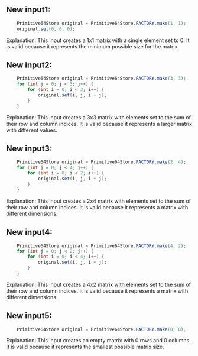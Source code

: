 ## New input1:
```java
    Primitive64Store original = Primitive64Store.FACTORY.make(1, 1);
    original.set(0, 0, 0);
```
Explanation: This input creates a 1x1 matrix with a single element set to 0. It is valid because it represents the minimum possible size for the matrix.

## New input2:
```java
    Primitive64Store original = Primitive64Store.FACTORY.make(3, 3);
    for (int j = 0; j < 3; j++) {
        for (int i = 0; i < 3; i++) {
            original.set(i, j, i + j);
        }
    }
```
Explanation: This input creates a 3x3 matrix with elements set to the sum of their row and column indices. It is valid because it represents a larger matrix with different values.

## New input3:
```java
    Primitive64Store original = Primitive64Store.FACTORY.make(2, 4);
    for (int j = 0; j < 4; j++) {
        for (int i = 0; i < 2; i++) {
            original.set(i, j, i + j);
        }
    }
```
Explanation: This input creates a 2x4 matrix with elements set to the sum of their row and column indices. It is valid because it represents a matrix with different dimensions.

## New input4:
```java
    Primitive64Store original = Primitive64Store.FACTORY.make(4, 2);
    for (int j = 0; j < 2; j++) {
        for (int i = 0; i < 4; i++) {
            original.set(i, j, i + j);
        }
    }
```
Explanation: This input creates a 4x2 matrix with elements set to the sum of their row and column indices. It is valid because it represents a matrix with different dimensions.

## New input5:
```java
    Primitive64Store original = Primitive64Store.FACTORY.make(0, 0);
```
Explanation: This input creates an empty matrix with 0 rows and 0 columns. It is valid because it represents the smallest possible matrix size.
